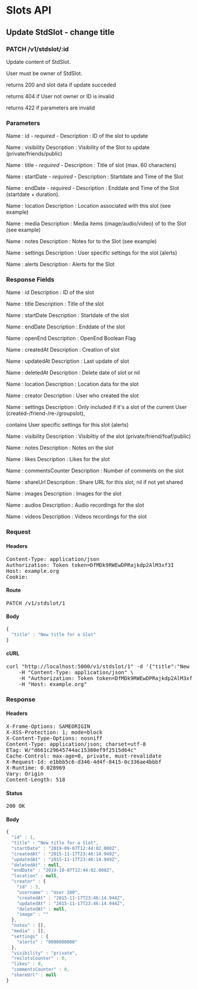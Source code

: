 # Slots API

## Update StdSlot - change title

### PATCH /v1/stdslot/:id

Update content of StdSlot.

User must be owner of StdSlot.

returns 200 and slot data if update succeded 

returns 404 if User not owner or ID is invalid

returns 422 if parameters are invalid

### Parameters

Name : id *- required -*
Description : ID of the slot to update

Name : visibility
Description : Visibility of the Slot to update (private/friends/public)

Name : title *- required -*
Description : Title of slot (max. 60 characters)

Name : startDate *- required -*
Description : Startdate and Time of the Slot

Name : endDate *- required -*
Description : Enddate and Time of the Slot (startdate + duration).

Name : location
Description : Location associated with this slot (see example)

Name : media
Description : Media items (image/audio/video) of to the Slot (see example)

Name : notes
Description : Notes for to the Slot (see example)

Name : settings
Description : User specific settings for the slot (alerts)

Name : alerts
Description : Alerts for the Slot


### Response Fields

Name : id
Description : ID of the slot

Name : title
Description : Title of the slot

Name : startDate
Description : Startdate of the slot

Name : endDate
Description : Enddate of the slot

Name : openEnd
Description : OpenEnd Boolean Flag

Name : createdAt
Description : Creation of slot

Name : updatedAt
Description : Last update of slot

Name : deletedAt
Description : Delete date of slot or nil

Name : location
Description : Location data for the slot

Name : creator
Description : User who created the slot

Name : settings
Description : Only included if it&#39;s a slot of the current User (created-/friend-/re-/groupslot),

contains User specific settings for this slot (alerts)

Name : visibility
Description : Visibiltiy of the slot (private/friend/foaf/public)

Name : notes
Description : Notes on the slot

Name : likes
Description : Likes for the slot

Name : commentsCounter
Description : Number of comments on the slot

Name : shareUrl
Description : Share URL for this slot, nil if not yet shared

Name : images
Description : Images for the slot

Name : audios
Description : Audio recordings for the slot

Name : videos
Description : Videos recordings for the slot

### Request

#### Headers

<pre>Content-Type: application/json
Authorization: Token token=DfMDk9RWEwDPRajkdp2AlM3xf3I
Host: example.org
Cookie: </pre>

#### Route

<pre>PATCH /v1/stdslot/1</pre>

#### Body
```javascript
{
  "title" : "New title for a Slot"
}
```


#### cURL

<pre class="request">curl &quot;http://localhost:5000/v1/stdslot/1&quot; -d &#39;{&quot;title&quot;:&quot;New title for a Slot&quot;}&#39; -X PATCH \
	-H &quot;Content-Type: application/json&quot; \
	-H &quot;Authorization: Token token=DfMDk9RWEwDPRajkdp2AlM3xf3I&quot; \
	-H &quot;Host: example.org&quot;</pre>

### Response

#### Headers

<pre>X-Frame-Options: SAMEORIGIN
X-XSS-Protection: 1; mode=block
X-Content-Type-Options: nosniff
Content-Type: application/json; charset=utf-8
ETag: W/&quot;d661c29645744ac15380ef9f2515d64c&quot;
Cache-Control: max-age=0, private, must-revalidate
X-Request-Id: e1bbb5c6-d346-4d4f-8415-0c336ae4bbbf
X-Runtime: 0.028969
Vary: Origin
Content-Length: 518</pre>

#### Status

<pre>200 OK</pre>

#### Body

```javascript
{
  "id" : 1,
  "title" : "New title for a Slot",
  "startDate" : "2019-09-07T12:44:02.000Z",
  "createdAt" : "2015-11-17T23:46:14.949Z",
  "updatedAt" : "2015-11-17T23:46:14.949Z",
  "deletedAt" : null,
  "endDate" : "2019-10-07T12:44:02.000Z",
  "location" : null,
  "creator" : {
    "id" : 3,
    "username" : "User 280",
    "createdAt" : "2015-11-17T23:46:14.944Z",
    "updatedAt" : "2015-11-17T23:46:14.944Z",
    "deletedAt" : null,
    "image" : ""
  },
  "notes" : [],
  "media" : [],
  "settings" : {
    "alerts" : "0000000000"
  },
  "visibility" : "private",
  "reslotsCounter" : 0,
  "likes" : 0,
  "commentsCounter" : 0,
  "shareUrl" : null
}
```
